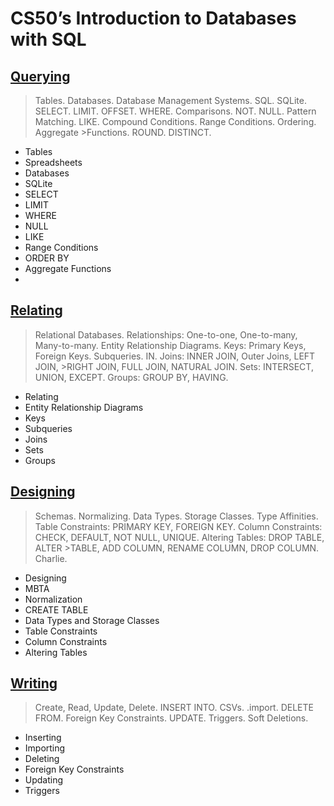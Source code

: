 # CS50’s Introduction to Databases with SQL

## [Querying](https://cs50.harvard.edu/sql/2024/notes/0/)
>Tables. Databases. Database Management Systems. SQL. SQLite. SELECT. LIMIT. OFFSET. WHERE. Comparisons. NOT. NULL. Pattern Matching. LIKE. Compound Conditions. Range Conditions. Ordering. Aggregate >Functions. ROUND. DISTINCT.

- Tables
- Spreadsheets
- Databases
- SQLite
- SELECT
- LIMIT
- WHERE
- NULL
- LIKE
- Range Conditions
- ORDER BY
- Aggregate Functions
- 
## [Relating](https://cs50.harvard.edu/sql/2024/notes/1/)
>Relational Databases. Relationships: One-to-one, One-to-many, Many-to-many. Entity Relationship Diagrams. Keys: Primary Keys, Foreign Keys. Subqueries. IN. Joins: INNER JOIN, Outer Joins, LEFT JOIN, >RIGHT JOIN, FULL JOIN, NATURAL JOIN. Sets: INTERSECT, UNION, EXCEPT. Groups: GROUP BY, HAVING.


- Relating
- Entity Relationship Diagrams
- Keys
- Subqueries
- Joins
- Sets
- Groups
  
## [Designing](https://cs50.harvard.edu/sql/2024/notes/2/)
> Schemas. Normalizing. Data Types. Storage Classes. Type Affinities. Table Constraints: PRIMARY KEY, FOREIGN KEY. Column Constraints: CHECK, DEFAULT, NOT NULL, UNIQUE. Altering Tables: DROP TABLE, ALTER >TABLE, ADD COLUMN, RENAME COLUMN, DROP COLUMN. Charlie.


- Designing
- MBTA
- Normalization
- CREATE TABLE
- Data Types and Storage Classes
- Table Constraints
- Column Constraints
- Altering Tables

## [Writing](https://cs50.harvard.edu/sql/2024/notes/3/)
>Create, Read, Update, Delete. INSERT INTO. CSVs. .import. DELETE FROM. Foreign Key Constraints. UPDATE. Triggers. Soft Deletions.

- Inserting
- Importing
- Deleting
- Foreign Key Constraints
- Updating
- Triggers




